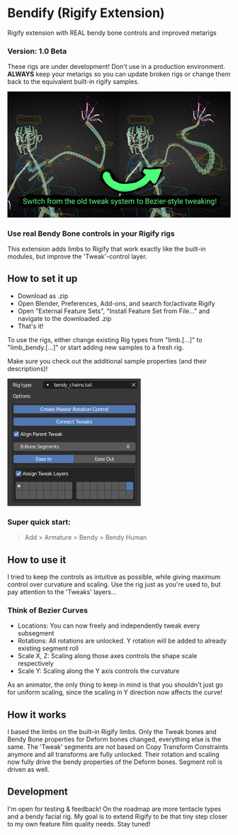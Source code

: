 # Bendify (Rigify Extension)

Rigify extension with REAL bendy bone controls and improved metarigs

### Version: 1.0 Beta

These rigs are under development! Don't use in a production environment.
**ALWAYS** keep your metarigs so you can update broken rigs or change them back to the equivalent built-in rigify samples.

![Rigify Bendy Description](/images/rigify_bendy.jpg)

### Use real Bendy Bone controls in your Rigify rigs

This extension adds limbs to Rigify that work exactly like the built-in modules, but improve the 'Tweak'-control layer.

## How to set it up

* Download as .zip
* Open Blender, Preferences, Add-ons, and search for/activate Rigify
* Open "External Feature Sets", "Install Feature Set from File..." and navigate to the downloaded .zip
* That's it!

To use the rigs, either change existing Rig types from "limb.[...]" to "limb_bendy.[...]" or start adding new samples to a fresh rig.

Make sure you check out the additional sample properties (and their descriptions)!

![Rigify Bendy Properties](/images/rigify_bendy_properties.png)

### Super quick start:
> Add > Armature > Bendy > Bendy Human

## How to use it

I tried to keep the controls as intuitive as possible, while giving maximum control over curvature and scaling.
Use the rig just as you're used to, but pay attention to the 'Tweaks' layers...

### Think of Bezier Curves
* Locations: You can now freely and independently tweak every subsegment
* Rotations: All rotations are unlocked. Y rotation will be added to already existing segment roll
* Scale X, Z: Scaling along those axes controls the shape scale respectively
* Scale Y: Scaling along the Y axis controls the curvature

As an animator, the only thing to keep in mind is that you shouldn't just go for uniform scaling, since the scaling in Y direction now affects the curve!

## How it works

I based the limbs on the built-in Rigify limbs. Only the Tweak bones and Bendy Bone properties for Deform bones changed, everything else is the same.
The 'Tweak' segments are not based on Copy Transform Constraints anymore and all transforms are fully unlocked.
Their rotation and scaling now fully drive the bendy properties of the Deform bones. Segment roll is driven as well.

## Development

I'm open for testing & feedback!
On the roadmap are more tentacle types and a bendy facial rig.
My goal is to extend Rigify to be that tiny step closer to my own feature film quality needs.
Stay tuned!